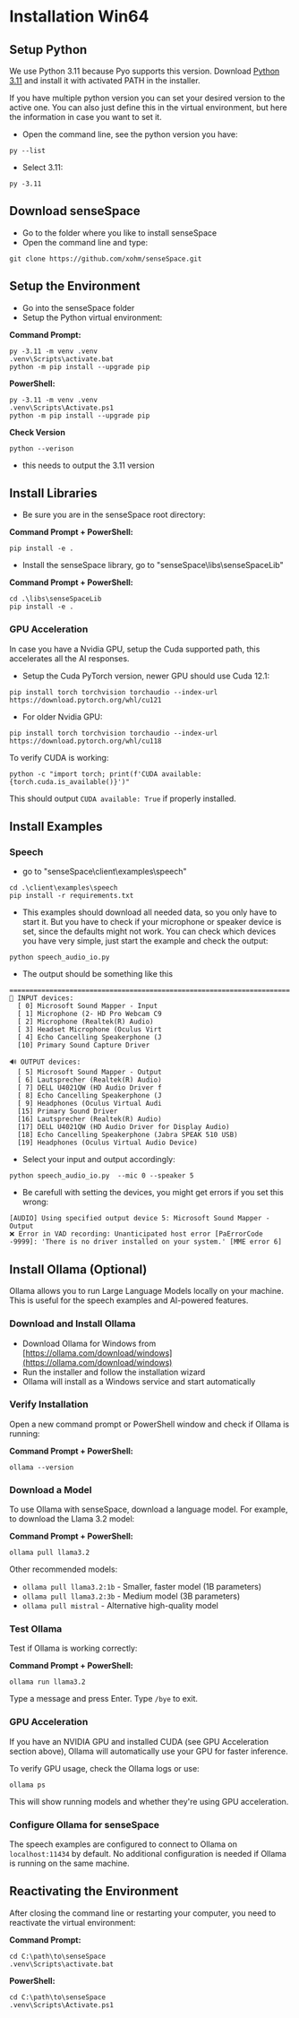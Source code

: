 # Installation Win64

## Setup Python
We use Python 3.11 because Pyo supports this version.
Download [Python 3.11](https://www.python.org/ftp/python/3.11.9/python-3.11.9-amd64.exe) and install it with activated PATH in the installer.

If you have multiple python version you can set your desired version to the active one. You can also just define this in the virtual environment, but here the information in case you want to set it.
- Open the command line, see the python version you have:
```
py --list
```
- Select 3.11:
```
py -3.11
```

## Download senseSpace
- Go to the folder where you like to install senseSpace
- Open the command line and type:
```
git clone https://github.com/xohm/senseSpace.git
```

## Setup the Environment
- Go into the senseSpace folder
- Setup the Python virtual environment:

**Command Prompt:**
```
py -3.11 -m venv .venv
.venv\Scripts\activate.bat
python -m pip install --upgrade pip
```

**PowerShell:**
```
py -3.11 -m venv .venv
.venv\Scripts\Activate.ps1
python -m pip install --upgrade pip
```

**Check Version**
```
python --verison
```
- this needs to output the 3.11 version

## Install Libraries
- Be sure you are in the senseSpace root directory:

**Command Prompt + PowerShell:**
```
pip install -e .
```

- Install the senseSpace library, go to "senseSpace\libs\senseSpaceLib"

**Command Prompt + PowerShell:**
```
cd .\libs\senseSpaceLib
pip install -e .
```

### GPU Acceleration
In case you have a Nvidia GPU, setup the Cuda supported path, this accelerates all the AI responses.
- Setup the Cuda PyTorch version, newer GPU should use Cuda 12.1:
```
pip install torch torchvision torchaudio --index-url https://download.pytorch.org/whl/cu121
```
- For older Nvidia GPU:
```
pip install torch torchvision torchaudio --index-url https://download.pytorch.org/whl/cu118
```

To verify CUDA is working:
```
python -c "import torch; print(f'CUDA available: {torch.cuda.is_available()}')"
```

This should output `CUDA available: True` if properly installed.

## Install Examples

### Speech
- go to "senseSpace\client\examples\speech"
```
cd .\client\examples\speech
pip install -r requirements.txt
```
- This examples should download all needed data, so you only have to start it. But you have to check if your microphone or speaker device is set, since the defaults might not work. You can check which devices you have very simple, just start the example and check the output:
```
python speech_audio_io.py
```
- The output should be something like this
```
======================================================================
🎤 INPUT devices:
  [ 0] Microsoft Sound Mapper - Input
  [ 1] Microphone (2- HD Pro Webcam C9
  [ 2] Microphone (Realtek(R) Audio)
  [ 3] Headset Microphone (Oculus Virt
  [ 4] Echo Cancelling Speakerphone (J
  [10] Primary Sound Capture Driver

🔊 OUTPUT devices:
  [ 5] Microsoft Sound Mapper - Output
  [ 6] Lautsprecher (Realtek(R) Audio)
  [ 7] DELL U4021QW (HD Audio Driver f
  [ 8] Echo Cancelling Speakerphone (J
  [ 9] Headphones (Oculus Virtual Audi
  [15] Primary Sound Driver
  [16] Lautsprecher (Realtek(R) Audio)
  [17] DELL U4021QW (HD Audio Driver for Display Audio)
  [18] Echo Cancelling Speakerphone (Jabra SPEAK 510 USB)
  [19] Headphones (Oculus Virtual Audio Device)
```
- Select your input and output accordingly:
```
python speech_audio_io.py  --mic 0 --speaker 5
```
- Be carefull with setting the devices, you might get errors if you set this wrong:
```
[AUDIO] Using specified output device 5: Microsoft Sound Mapper - Output
❌ Error in VAD recording: Unanticipated host error [PaErrorCode -9999]: 'There is no driver installed on your system.' [MME error 6]
```

## Install Ollama (Optional)
Ollama allows you to run Large Language Models locally on your machine. This is useful for the speech examples and AI-powered features.

### Download and Install Ollama
- Download Ollama for Windows from [https://ollama.com/download/windows](https://ollama.com/download/windows)
- Run the installer and follow the installation wizard
- Ollama will install as a Windows service and start automatically

### Verify Installation
Open a new command prompt or PowerShell window and check if Ollama is running:

**Command Prompt + PowerShell:**
```
ollama --version
```

### Download a Model
To use Ollama with senseSpace, download a language model. For example, to download the Llama 3.2 model:

**Command Prompt + PowerShell:**
```
ollama pull llama3.2
```

Other recommended models:
- `ollama pull llama3.2:1b` - Smaller, faster model (1B parameters)
- `ollama pull llama3.2:3b` - Medium model (3B parameters)
- `ollama pull mistral` - Alternative high-quality model

### Test Ollama
Test if Ollama is working correctly:

**Command Prompt + PowerShell:**
```
ollama run llama3.2
```

Type a message and press Enter. Type `/bye` to exit.

### GPU Acceleration
If you have an NVIDIA GPU and installed CUDA (see GPU Acceleration section above), Ollama will automatically use your GPU for faster inference.

To verify GPU usage, check the Ollama logs or use:
```
ollama ps
```

This will show running models and whether they're using GPU acceleration.

### Configure Ollama for senseSpace
The speech examples are configured to connect to Ollama on `localhost:11434` by default. No additional configuration is needed if Ollama is running on the same machine.

## Reactivating the Environment
After closing the command line or restarting your computer, you need to reactivate the virtual environment:

**Command Prompt:**
```
cd C:\path\to\senseSpace
.venv\Scripts\activate.bat
```

**PowerShell:**
```
cd C:\path\to\senseSpace
.venv\Scripts\Activate.ps1
```